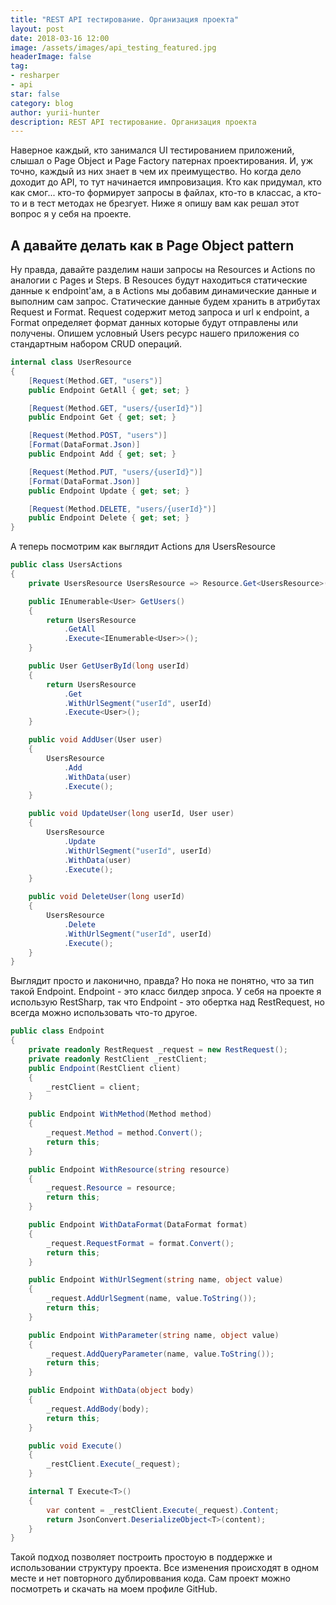 ```yaml
---
title: "REST API тестирование. Организация проекта"
layout: post
date: 2018-03-16 12:00
image: /assets/images/api_testing_featured.jpg
headerImage: false
tag:
- resharper
- api
star: false
category: blog
author: yurii-hunter
description: REST API тестирование. Организация проекта
---
```

Наверное каждый, кто занимался UI тестированием приложений, слышал о Page Object и Page Factory патернах проектирования. И, уж точно, каждый из них знает в чем их преимущество. Но когда дело доходит до API, то тут начинается импровизация. Кто как придумал, кто как смог... кто-то формирует запросы в файлах, кто-то в классас, а кто-то и в тест методах не брезгует. Ниже я опишу вам как решал этот вопрос я у себя на проекте.

## А давайте делать как в Page Object pattern
Ну правда, давайте разделим наши запросы на Resources и Actions по аналогии с Pages и Steps. В Resouces будут находиться статические данные к endpoint'ам, а в Actions мы добавим динамические данные и выполним сам запрос. Статические данные будем хранить в атрибутах Request и Format. Request содержит метод запроса и url к endpoint, а Format определяет формат данных которые будут отправлены или получены. Опишем условный Users ресурс нашего приложения со стандартным набором CRUD операций.
```csharp
internal class UserResource
{
    [Request(Method.GET, "users")]
    public Endpoint GetAll { get; set; }

    [Request(Method.GET, "users/{userId}")]
    public Endpoint Get { get; set; }

    [Request(Method.POST, "users")]
    [Format(DataFormat.Json)]
    public Endpoint Add { get; set; }

    [Request(Method.PUT, "users/{userId}")]
    [Format(DataFormat.Json)]
    public Endpoint Update { get; set; }

    [Request(Method.DELETE, "users/{userId}")]
    public Endpoint Delete { get; set; }
}
```
А теперь посмотрим как выглядит Actions для UsersResource
```csharp
public class UsersActions
{
    private UsersResource UsersResource => Resource.Get<UsersResource>();

    public IEnumerable<User> GetUsers()
    {
        return UsersResource
            .GetAll
            .Execute<IEnumerable<User>>();
    }

    public User GetUserById(long userId)
    {
        return UsersResource
            .Get
            .WithUrlSegment("userId", userId)
            .Execute<User>();
    }

    public void AddUser(User user)
    {
        UsersResource
            .Add
            .WithData(user)
            .Execute();
    }

    public void UpdateUser(long userId, User user)
    {
        UsersResource
            .Update
            .WithUrlSegment("userId", userId)
            .WithData(user)
            .Execute();
    }

    public void DeleteUser(long userId)
    {
        UsersResource
            .Delete
            .WithUrlSegment("userId", userId)
            .Execute();
    }
}
```
Выглядит просто и лаконично, правда? Но пока не понятно, что за тип такой Endpoint. Endpoint - это класс билдер зпроса. У себя на проекте я использую RestSharp, так что Endpoint - это обертка над RestRequest, но всегда можно использовать что-то другое.
```csharp
public class Endpoint
{
    private readonly RestRequest _request = new RestRequest();
    private readonly RestClient _restClient;
    public Endpoint(RestClient client)
    {
        _restClient = client;
    }

    public Endpoint WithMethod(Method method)
    {
        _request.Method = method.Convert();
        return this;
    }

    public Endpoint WithResource(string resource)
    {
        _request.Resource = resource;
        return this;
    }

    public Endpoint WithDataFormat(DataFormat format)
    {
        _request.RequestFormat = format.Convert();
        return this;
    }

    public Endpoint WithUrlSegment(string name, object value)
    {
        _request.AddUrlSegment(name, value.ToString());
        return this;
    }

    public Endpoint WithParameter(string name, object value)
    {
        _request.AddQueryParameter(name, value.ToString());
        return this;
    }

    public Endpoint WithData(object body)
    {
        _request.AddBody(body);
        return this;
    }

    public void Execute()
    {
        _restClient.Execute(_request);
    }

    internal T Execute<T>()
    {
        var content = _restClient.Execute(_request).Content;
        return JsonConvert.DeserializeObject<T>(content);
    }
}
```
Такой подход позволяет построить простоую в поддержке и использовании структуру проекта. Все изменения происходят в одном месте и нет повторного дублироввания кода. Сам проект можно посмотреть и скачать на моем профиле GitHub.
